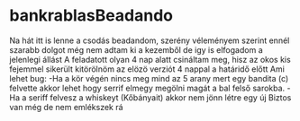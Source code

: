 # bankrablasBeadando

Na hát itt is lenne a csodás beadandom, szerény véleményem szerint ennél szarabb dolgot még nem adtam ki a kezemből de igy is elfogadom a jelenlegi állást
A feladatott olyan 4 nap alatt csináltam meg, hisz az okos kis fejemmel sikerült kitörölnöm az elözö verziót 4 nappal a határidő előtt
Ami lehet bug:
  -Ha a kör végén nincs meg mind az 5 arany mert egy bandita (c) felvette akkor lehet hogy serrif elmegy megölni magát a bal felső sarokba.
  -Ha a seriff felvesz a whiskeyt (Kőbányait) akkor nem jönn létre egy új
Biztos van még de nem emlékszek rá
